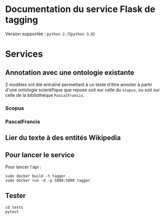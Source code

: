 # Documentation du service Flask de tagging

Version supportée : `python 2.7`(`python 3.6`)

# Services

## Annotation avec une ontologie existante

2 modèles ont été entraîné permettant à un texte d'être annoter à partir d'une ontologie scientifique que repose soit sur celle du `scopus`, ou soit sur celle de la bibliothèque `PascalFrancis`.

### Scopus

### PascalFrancis

## Lier du texte à des entités Wikipedia


## Pour lancer le service

Pour lancer l'api :
```
sudo docker build -t tagger . 
sudo docker run -d -p 5000:5000 tagger
```

## Tester

```
cd tests
pytest
```